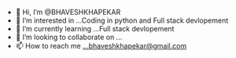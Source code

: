 - 👋 Hi, I’m @BHAVESHKHAPEKAR
- 👀 I’m interested in ...Coding in python and Full stack devlopement
- 🌱 I’m currently learning ...Full stack devlopement
- 💞️ I’m looking to collaborate on ...
- 📫 How to reach me ...bhaveshkhapekar@gmail.com

<!---
BHAVESHKHAPEKAR/BHAVESHKHAPEKAR is a ✨ special ✨ repository because its `README.md` (this file) appears on your GitHub profile.
You can click the Preview link to take a look at your changes.
--->
